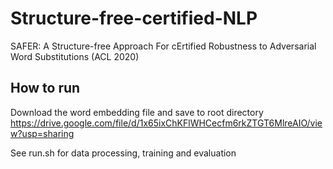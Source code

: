 # Structure-free-certified-NLP
SAFER: A Structure-free Approach For cErtified Robustness to Adversarial Word Substitutions (ACL 2020)

## How to run
Download the word embedding file and save to root directory
https://drive.google.com/file/d/1x65ixChKFlWHCecfm6rkZTGT6MlreAIO/view?usp=sharing

See run.sh for data processing, training and evaluation
